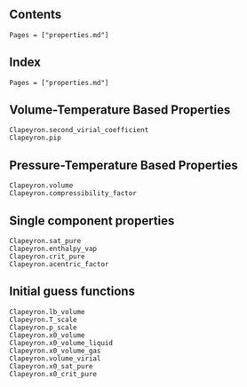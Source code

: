 ## Contents

```@contents
Pages = ["properties.md"]
```

## Index

```@index
Pages = ["properties.md"]
```

## Volume-Temperature Based Properties

```@docs
Clapeyron.second_virial_coefficient
Clapeyron.pip
```
## Pressure-Temperature Based Properties

```@docs
Clapeyron.volume
Clapeyron.compressibility_factor
```
## Single component properties

```@docs
Clapeyron.sat_pure
Clapeyron.enthalpy_vap
Clapeyron.crit_pure
Clapeyron.acentric_factor
```

## Initial guess functions
```@docs
Clapeyron.lb_volume
Clapeyron.T_scale
Clapeyron.p_scale
Clapeyron.x0_volume
Clapeyron.x0_volume_liquid
Clapeyron.x0_volume_gas
Clapeyron.volume_virial
Clapeyron.x0_sat_pure
Clapeyron.x0_crit_pure
```


